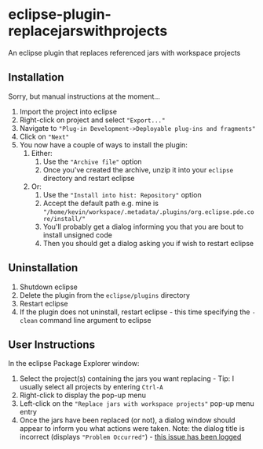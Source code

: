 # eclipse-plugin-replacejarswithprojects

An eclipse plugin that replaces referenced jars with workspace projects

## Installation
Sorry, but manual instructions at the moment...

1. Import the project into eclipse
1. Right-click on project and select `"Export..."`
1. Navigate to `"Plug-in Development->Deployable plug-ins and fragments"`
1. Click on `"Next"`
1. You now have a couple of ways to install the plugin:
    1. Either:
        1. Use the `"Archive file"` option
        1. Once you've created the archive, unzip it into your `eclipse` directory and restart eclipse
    1. Or:
        1. Use the `"Install into hist: Repository"` option
        1. Accept the default path e.g. mine is `"/home/kevin/workspace/.metadata/.plugins/org.eclipse.pde.core/install/"`
        1. You'll probably get a dialog informing you that you are bout to install unsigned code
        1. Then you should get a dialog asking you if wish to restart eclipse

## Uninstallation

1. Shutdown eclipse
1. Delete the plugin from the `eclipse/plugins` directory
1. Restart eclipse
1. If the plugin does not uninstall, restart eclipse - this time specifying the `-clean` command line argument to eclipse

## User Instructions
In the eclipse Package Explorer window:

1. Select the project(s) containing the jars you want replacing - Tip: I usually select all projects by entering `Ctrl-A`
1. Right-click to display the pop-up menu
1. Left-click on the `"Replace jars with workspace projects"` pop-up menu entry
1. Once the jars have been replaced (or not), a dialog window should appear to inform you what actions were taken. Note: the dialog title is incorrect (displays `"Problem Occurred"`) - [this issue has been logged](https://github.com/jimmythedog/eclipse-plugin-ReplaceJarsWithProjects/issues/1)
